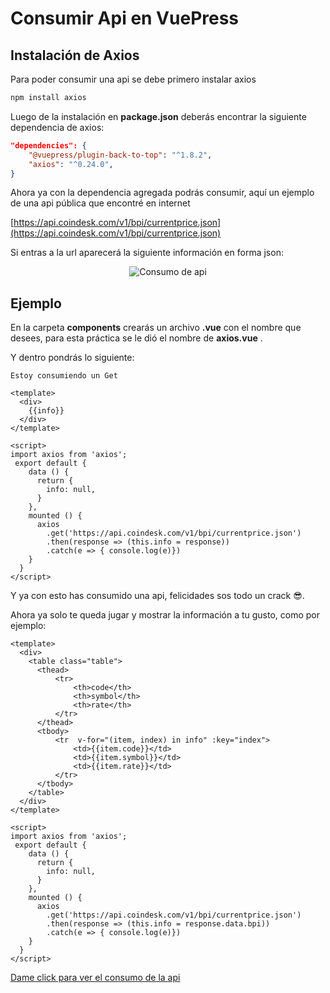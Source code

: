 # Consumir Api en VuePress

## Instalación de Axios

Para poder consumir una api se debe primero instalar axios

```sh
npm install axios
```

Luego de la instalación en **package.json** deberás encontrar la siguiente dependencia de axios:

```json
"dependencies": {
    "@vuepress/plugin-back-to-top": "^1.8.2",
    "axios": "^0.24.0",
}
```
Ahora ya con la dependencia agregada podrás consumir, aquí un ejemplo de una api pública que encontré en internet

[https://api.coindesk.com/v1/bpi/currentprice.json](https://api.coindesk.com/v1/bpi/currentprice.json)

Si entras a la url aparecerá la siguiente información en forma json:

<div style="text-align:center;">
<img :src="$withBase('/img/consumo-api/api.png')" alt="Consumo de api">
</div>

## Ejemplo

En la carpeta **components** crearás un archivo **.vue** con el nombre que desees, para esta práctica se le dió el nombre de **axios.vue** .

Y dentro pondrás lo siguiente:

`Estoy consumiendo un Get`

```vue
<template>
  <div>
    {{info}}     
  </div>
</template>

<script>
import axios from 'axios';
 export default {
    data () {
      return {
        info: null,        
      }
    },
    mounted () {
      axios
        .get('https://api.coindesk.com/v1/bpi/currentprice.json')
        .then(response => (this.info = response))
        .catch(e => { console.log(e)})
    }
  }
</script>
```

Y ya con esto has consumido una api, felicidades sos todo un crack 😎.

Ahora ya solo te queda jugar y mostrar la información a tu gusto, como por ejemplo:

```vue
<template>
  <div>
    <table class="table">
      <thead>
          <tr>
              <th>code</th>
              <th>symbol</th>
              <th>rate</th>
          </tr>
      </thead>
      <tbody>
          <tr  v-for="(item, index) in info" :key="index">
              <td>{{item.code}}</td>
              <td>{{item.symbol}}</td>
              <td>{{item.rate}}</td>
          </tr>
      </tbody>
    </table>
  </div>
</template>

<script>
import axios from 'axios';
 export default {
    data () {
      return {
        info: null,        
      }
    },
    mounted () {
      axios
        .get('https://api.coindesk.com/v1/bpi/currentprice.json')
        .then(response => (this.info = response.data.bpi))
        .catch(e => { console.log(e)})
    }
  }
</script>
```

[Dame click para ver el consumo de la api](/pruebas)